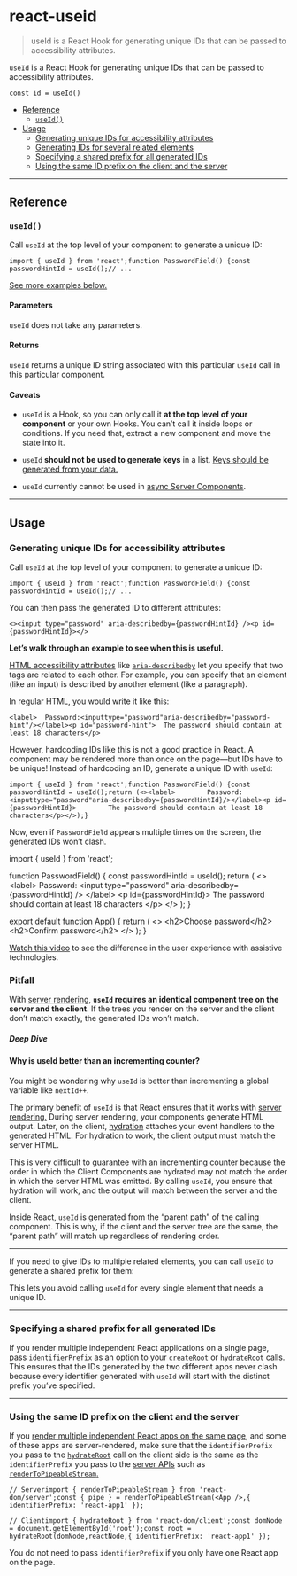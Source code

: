 # react-useid

> useId is a React Hook for generating unique IDs that can be passed to accessibility attributes.



`useId` is a React Hook for generating unique IDs that can be passed to accessibility attributes.

    const id = useId()

*   [Reference](#reference)
    *   [`useId()`](#useid)
*   [Usage](#usage)
    *   [Generating unique IDs for accessibility attributes](#generating-unique-ids-for-accessibility-attributes)
    *   [Generating IDs for several related elements](#generating-ids-for-several-related-elements)
    *   [Specifying a shared prefix for all generated IDs](#specifying-a-shared-prefix-for-all-generated-ids)
    *   [Using the same ID prefix on the client and the server](#using-the-same-id-prefix-on-the-client-and-the-server)

* * *

## Reference[](#reference "Link for Reference")

### `useId()`[](#useid "Link for this heading")

Call `useId` at the top level of your component to generate a unique ID:

    import { useId } from 'react';function PasswordField() {const passwordHintId = useId();// ...

[See more examples below.](#usage)

#### Parameters[](#parameters "Link for Parameters")

`useId` does not take any parameters.

#### Returns[](#returns "Link for Returns")

`useId` returns a unique ID string associated with this particular `useId` call in this particular component.

#### Caveats[](#caveats "Link for Caveats")

*   `useId` is a Hook, so you can only call it **at the top level of your component** or your own Hooks. You can’t call it inside loops or conditions. If you need that, extract a new component and move the state into it.
    
*   `useId` **should not be used to generate keys** in a list. [Keys should be generated from your data.](about:/learn/rendering-lists#where-to-get-your-key)
    
*   `useId` currently cannot be used in [async Server Components](about:/reference/rsc/server-components#async-components-with-server-components).
    

* * *

## Usage[](#usage "Link for Usage")

### Generating unique IDs for accessibility attributes[](#generating-unique-ids-for-accessibility-attributes "Link for Generating unique IDs for accessibility attributes")

Call `useId` at the top level of your component to generate a unique ID:

    import { useId } from 'react';function PasswordField() {const passwordHintId = useId();// ...

You can then pass the generated ID to different attributes:

    <><input type="password" aria-describedby={passwordHintId} /><p id={passwordHintId}></>

**Let’s walk through an example to see when this is useful.**

[HTML accessibility attributes](https://developer.mozilla.org/en-US/docs/Web/Accessibility/ARIA) like [`aria-describedby`](https://developer.mozilla.org/en-US/docs/Web/Accessibility/ARIA/Attributes/aria-describedby) let you specify that two tags are related to each other. For example, you can specify that an element (like an input) is described by another element (like a paragraph).

In regular HTML, you would write it like this:

    <label>  Password:<inputtype="password"aria-describedby="password-hint"/></label><p id="password-hint">  The password should contain at least 18 characters</p>

However, hardcoding IDs like this is not a good practice in React. A component may be rendered more than once on the page—but IDs have to be unique! Instead of hardcoding an ID, generate a unique ID with `useId`:

    import { useId } from 'react';function PasswordField() {const passwordHintId = useId();return (<><label>        Password:<inputtype="password"aria-describedby={passwordHintId}/></label><p id={passwordHintId}>        The password should contain at least 18 characters</p></>);}

Now, even if `PasswordField` appears multiple times on the screen, the generated IDs won’t clash.

import { useId } from 'react';

function PasswordField() {
  const passwordHintId = useId();
  return (
    <\>
      <label\>
        Password:
        <input
          type\="password"
          aria-describedby\={passwordHintId}
        />
      </label\>
      <p id\={passwordHintId}\>
        The password should contain at least 18 characters
      </p\>
    </\>
  );
}

export default function App() {
  return (
    <\>
      <h2\>Choose password</h2\>
      <PasswordField />
      <h2\>Confirm password</h2\>
      <PasswordField />
    </\>
  );
}

[Watch this video](https://www.youtube.com/watch?v=0dNzNcuEuOo) to see the difference in the user experience with assistive technologies.

### Pitfall

With [server rendering](/reference/react-dom/server), **`useId` requires an identical component tree on the server and the client**. If the trees you render on the server and the client don’t match exactly, the generated IDs won’t match.

##### Deep Dive

#### Why is useId better than an incrementing counter?[](#why-is-useid-better-than-an-incrementing-counter "Link for Why is useId better than an incrementing counter?")

You might be wondering why `useId` is better than incrementing a global variable like `nextId++`.

The primary benefit of `useId` is that React ensures that it works with [server rendering.](/reference/react-dom/server) During server rendering, your components generate HTML output. Later, on the client, [hydration](/reference/react-dom/client/hydrateRoot) attaches your event handlers to the generated HTML. For hydration to work, the client output must match the server HTML.

This is very difficult to guarantee with an incrementing counter because the order in which the Client Components are hydrated may not match the order in which the server HTML was emitted. By calling `useId`, you ensure that hydration will work, and the output will match between the server and the client.

Inside React, `useId` is generated from the “parent path” of the calling component. This is why, if the client and the server tree are the same, the “parent path” will match up regardless of rendering order.

* * *

If you need to give IDs to multiple related elements, you can call `useId` to generate a shared prefix for them:

This lets you avoid calling `useId` for every single element that needs a unique ID.

* * *

### Specifying a shared prefix for all generated IDs[](#specifying-a-shared-prefix-for-all-generated-ids "Link for Specifying a shared prefix for all generated IDs")

If you render multiple independent React applications on a single page, pass `identifierPrefix` as an option to your [`createRoot`](about:/reference/react-dom/client/createRoot#parameters) or [`hydrateRoot`](/reference/react-dom/client/hydrateRoot) calls. This ensures that the IDs generated by the two different apps never clash because every identifier generated with `useId` will start with the distinct prefix you’ve specified.

* * *

### Using the same ID prefix on the client and the server[](#using-the-same-id-prefix-on-the-client-and-the-server "Link for Using the same ID prefix on the client and the server")

If you [render multiple independent React apps on the same page](#specifying-a-shared-prefix-for-all-generated-ids), and some of these apps are server-rendered, make sure that the `identifierPrefix` you pass to the [`hydrateRoot`](/reference/react-dom/client/hydrateRoot) call on the client side is the same as the `identifierPrefix` you pass to the [server APIs](/reference/react-dom/server) such as [`renderToPipeableStream`.](/reference/react-dom/server/renderToPipeableStream)

    // Serverimport { renderToPipeableStream } from 'react-dom/server';const { pipe } = renderToPipeableStream(<App />,{ identifierPrefix: 'react-app1' });

    // Clientimport { hydrateRoot } from 'react-dom/client';const domNode = document.getElementById('root');const root = hydrateRoot(domNode,reactNode,{ identifierPrefix: 'react-app1' });

You do not need to pass `identifierPrefix` if you only have one React app on the page.
